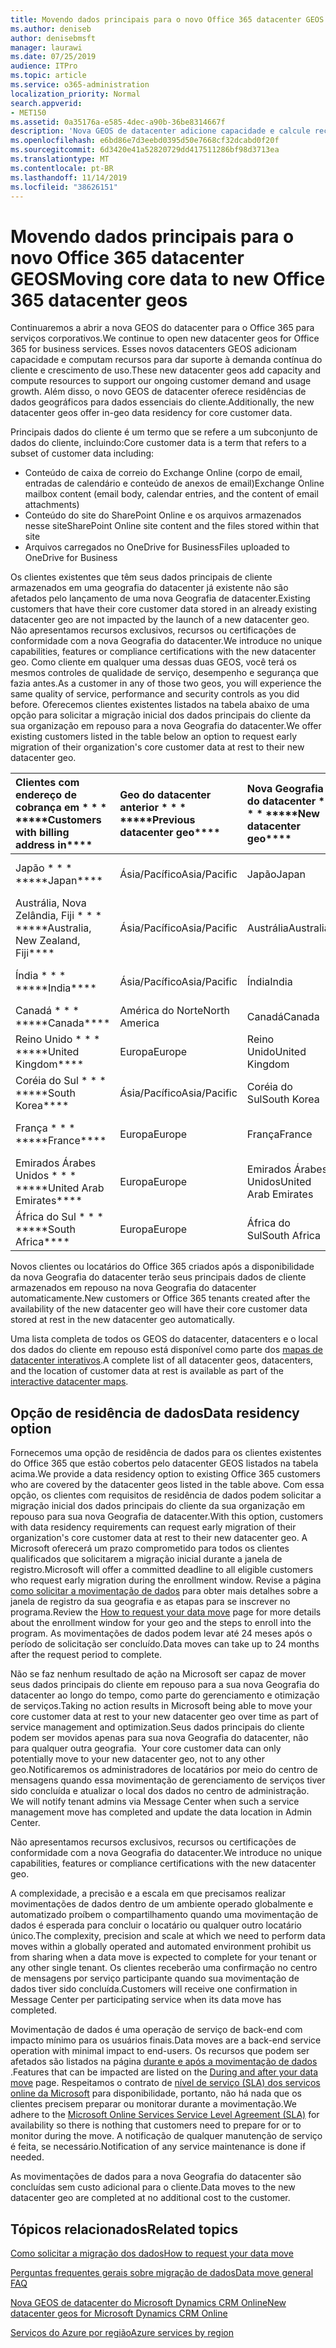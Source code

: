 ```yaml
---
title: Movendo dados principais para o novo Office 365 datacenter GEOS
ms.author: deniseb
author: denisebmsft
manager: laurawi
ms.date: 07/25/2019
audience: ITPro
ms.topic: article
ms.service: o365-administration
localization_priority: Normal
search.appverid:
- MET150
ms.assetid: 0a35176a-e585-4dec-a90b-36be8314667f
description: 'Nova GEOS de datacenter adicione capacidade e calcule recursos para dar suporte à demanda contínua do cliente e crescimento de uso. Além disso, o novo GEOS de datacenter oferece residências de dados geográficos para dados essenciais do cliente. Principais dados do cliente é um termo que se refere a um subconjunto de dados do cliente definido nos termos do Microsoft Online Services: conteúdo da caixa de correio do Exchange Online (corpo de email, entradas de calendário e conteúdo de anexos de email) e conteúdo do site do SharePoint Online e os arquivos armazenados nesse site e arquivos carregados no OneDrive for Business.'
ms.openlocfilehash: e6bd86e7d3eebd0395d50e7668cf32dcabd0f20f
ms.sourcegitcommit: 6d3420e41a52820729dd417511286bf98d3713ea
ms.translationtype: MT
ms.contentlocale: pt-BR
ms.lasthandoff: 11/14/2019
ms.locfileid: "38626151"
---
```

# <a name="moving-core-data-to-new-office-365-datacenter-geos"></a><span data-ttu-id="25e5f-105">Movendo dados principais para o novo Office 365 datacenter GEOS</span><span class="sxs-lookup"><span data-stu-id="25e5f-105">Moving core data to new Office 365 datacenter geos</span></span>

<span data-ttu-id="25e5f-106">Continuaremos a abrir a nova GEOS do datacenter para o Office 365 para serviços corporativos.</span><span class="sxs-lookup"><span data-stu-id="25e5f-106">We continue to open new datacenter geos for Office 365 for business services.</span></span> <span data-ttu-id="25e5f-107">Esses novos datacenters GEOS adicionam capacidade e computam recursos para dar suporte à demanda contínua do cliente e crescimento de uso.</span><span class="sxs-lookup"><span data-stu-id="25e5f-107">These new datacenter geos add capacity and compute resources to support our ongoing customer demand and usage growth.</span></span> <span data-ttu-id="25e5f-108">Além disso, o novo GEOS de datacenter oferece residências de dados geográficos para dados essenciais do cliente.</span><span class="sxs-lookup"><span data-stu-id="25e5f-108">Additionally, the new datacenter geos offer in-geo data residency for core customer data.</span></span> 

<span data-ttu-id="25e5f-109">Principais dados do cliente é um termo que se refere a um subconjunto de dados do cliente, incluindo:</span><span class="sxs-lookup"><span data-stu-id="25e5f-109">Core customer data is a term that refers to a subset of customer data including:</span></span> 
- <span data-ttu-id="25e5f-110">Conteúdo de caixa de correio do Exchange Online (corpo de email, entradas de calendário e conteúdo de anexos de email)</span><span class="sxs-lookup"><span data-stu-id="25e5f-110">Exchange Online mailbox content (email body, calendar entries, and the content of email attachments)</span></span>
- <span data-ttu-id="25e5f-111">Conteúdo do site do SharePoint Online e os arquivos armazenados nesse site</span><span class="sxs-lookup"><span data-stu-id="25e5f-111">SharePoint Online site content and the files stored within that site</span></span>
- <span data-ttu-id="25e5f-112">Arquivos carregados no OneDrive for Business</span><span class="sxs-lookup"><span data-stu-id="25e5f-112">Files uploaded to OneDrive for Business</span></span> 
  
<span data-ttu-id="25e5f-113">Os clientes existentes que têm seus dados principais de cliente armazenados em uma geografia do datacenter já existente não são afetados pelo lançamento de uma nova Geografia de datacenter.</span><span class="sxs-lookup"><span data-stu-id="25e5f-113">Existing customers that have their core customer data stored in an already existing datacenter geo are not impacted by the launch of a new datacenter geo.</span></span> <span data-ttu-id="25e5f-114">Não apresentamos recursos exclusivos, recursos ou certificações de conformidade com a nova Geografia do datacenter.</span><span class="sxs-lookup"><span data-stu-id="25e5f-114">We introduce no unique capabilities, features or compliance certifications with the new datacenter geo.</span></span> <span data-ttu-id="25e5f-115">Como cliente em qualquer uma dessas duas GEOS, você terá os mesmos controles de qualidade de serviço, desempenho e segurança que fazia antes.</span><span class="sxs-lookup"><span data-stu-id="25e5f-115">As a customer in any of those two geos, you will experience the same quality of service, performance and security controls as you did before.</span></span> <span data-ttu-id="25e5f-116">Oferecemos clientes existentes listados na tabela abaixo de uma opção para solicitar a migração inicial dos dados principais do cliente da sua organização em repouso para a nova Geografia do datacenter.</span><span class="sxs-lookup"><span data-stu-id="25e5f-116">We offer existing customers listed in the table below an option to request early migration of their organization's core customer data at rest to their new datacenter geo.</span></span>
  
|<span data-ttu-id="25e5f-117">Clientes com endereço de cobrança em \* \* \* \*</span><span class="sxs-lookup"><span data-stu-id="25e5f-117">\*\*\*\*Customers with billing address in\*\*\*\*</span></span>|<span data-ttu-id="25e5f-118">Geo do datacenter anterior \* \* \* \*</span><span class="sxs-lookup"><span data-stu-id="25e5f-118">\*\*\*\*Previous datacenter geo\*\*\*\*</span></span>|<span data-ttu-id="25e5f-119">Nova Geografia do datacenter \* \* \* \*</span><span class="sxs-lookup"><span data-stu-id="25e5f-119">\*\*\*\*New datacenter geo\*\*\*\*</span></span>|<span data-ttu-id="25e5f-120">Geo disponível desde \* \* \* \*</span><span class="sxs-lookup"><span data-stu-id="25e5f-120">\*\*\*\*Geo available since\*\*\*\*</span></span>|
|:-----|:-----|:-----|:-----|
|<span data-ttu-id="25e5f-121">Japão \* \* \* \*</span><span class="sxs-lookup"><span data-stu-id="25e5f-121">\*\*\*\*Japan\*\*\*\*</span></span>| <span data-ttu-id="25e5f-122">Ásia/Pacífico</span><span class="sxs-lookup"><span data-stu-id="25e5f-122">Asia/Pacific</span></span> | <span data-ttu-id="25e5f-123">Japão</span><span class="sxs-lookup"><span data-stu-id="25e5f-123">Japan</span></span> | <span data-ttu-id="25e5f-124">Dezembro de 2014</span><span class="sxs-lookup"><span data-stu-id="25e5f-124">December 2014</span></span> |
|<span data-ttu-id="25e5f-125">Austrália, Nova Zelândia, Fiji \* \* \* \*</span><span class="sxs-lookup"><span data-stu-id="25e5f-125">\*\*\*\*Australia, New Zealand, Fiji\*\*\*\*</span></span>| <span data-ttu-id="25e5f-126">Ásia/Pacífico</span><span class="sxs-lookup"><span data-stu-id="25e5f-126">Asia/Pacific</span></span> | <span data-ttu-id="25e5f-127">Austrália</span><span class="sxs-lookup"><span data-stu-id="25e5f-127">Australia</span></span> | <span data-ttu-id="25e5f-128">Março de 2015</span><span class="sxs-lookup"><span data-stu-id="25e5f-128">March 2015</span></span> |
|<span data-ttu-id="25e5f-129">Índia \* \* \* \*</span><span class="sxs-lookup"><span data-stu-id="25e5f-129">\*\*\*\*India\*\*\*\*</span></span>| <span data-ttu-id="25e5f-130">Ásia/Pacífico</span><span class="sxs-lookup"><span data-stu-id="25e5f-130">Asia/Pacific</span></span> | <span data-ttu-id="25e5f-131">Índia</span><span class="sxs-lookup"><span data-stu-id="25e5f-131">India</span></span> | <span data-ttu-id="25e5f-132">Outubro de 2015</span><span class="sxs-lookup"><span data-stu-id="25e5f-132">October 2015</span></span> |
|<span data-ttu-id="25e5f-133">Canadá \* \* \* \*</span><span class="sxs-lookup"><span data-stu-id="25e5f-133">\*\*\*\*Canada\*\*\*\*</span></span>| <span data-ttu-id="25e5f-134">América do Norte</span><span class="sxs-lookup"><span data-stu-id="25e5f-134">North America</span></span> | <span data-ttu-id="25e5f-135">Canadá</span><span class="sxs-lookup"><span data-stu-id="25e5f-135">Canada</span></span> | <span data-ttu-id="25e5f-136">Maio de 2016</span><span class="sxs-lookup"><span data-stu-id="25e5f-136">May 2016</span></span> |
|<span data-ttu-id="25e5f-137">Reino Unido \* \* \* \*</span><span class="sxs-lookup"><span data-stu-id="25e5f-137">\*\*\*\*United Kingdom\*\*\*\*</span></span>| <span data-ttu-id="25e5f-138">Europa</span><span class="sxs-lookup"><span data-stu-id="25e5f-138">Europe</span></span> | <span data-ttu-id="25e5f-139">Reino Unido</span><span class="sxs-lookup"><span data-stu-id="25e5f-139">United Kingdom</span></span> | <span data-ttu-id="25e5f-140">Setembro de 2016</span><span class="sxs-lookup"><span data-stu-id="25e5f-140">September 2016</span></span> |
|<span data-ttu-id="25e5f-141">Coréia do Sul \* \* \* \*</span><span class="sxs-lookup"><span data-stu-id="25e5f-141">\*\*\*\*South Korea\*\*\*\*</span></span>| <span data-ttu-id="25e5f-142">Ásia/Pacífico</span><span class="sxs-lookup"><span data-stu-id="25e5f-142">Asia/Pacific</span></span> | <span data-ttu-id="25e5f-143">Coréia do Sul</span><span class="sxs-lookup"><span data-stu-id="25e5f-143">South Korea</span></span> | <span data-ttu-id="25e5f-144">Abril de 2017</span><span class="sxs-lookup"><span data-stu-id="25e5f-144">April 2017</span></span> |
|<span data-ttu-id="25e5f-145">França \* \* \* \*</span><span class="sxs-lookup"><span data-stu-id="25e5f-145">\*\*\*\*France\*\*\*\*</span></span>| <span data-ttu-id="25e5f-146">Europa</span><span class="sxs-lookup"><span data-stu-id="25e5f-146">Europe</span></span> | <span data-ttu-id="25e5f-147">França</span><span class="sxs-lookup"><span data-stu-id="25e5f-147">France</span></span> | <span data-ttu-id="25e5f-148">Março de 2018</span><span class="sxs-lookup"><span data-stu-id="25e5f-148">March 2018</span></span> |
|<span data-ttu-id="25e5f-149">Emirados Árabes Unidos \* \* \* \*</span><span class="sxs-lookup"><span data-stu-id="25e5f-149">\*\*\*\*United Arab Emirates\*\*\*\*</span></span>| <span data-ttu-id="25e5f-150">Europa</span><span class="sxs-lookup"><span data-stu-id="25e5f-150">Europe</span></span> | <span data-ttu-id="25e5f-151">Emirados Árabes Unidos</span><span class="sxs-lookup"><span data-stu-id="25e5f-151">United Arab Emirates</span></span> | <span data-ttu-id="25e5f-152">Junho de 2019</span><span class="sxs-lookup"><span data-stu-id="25e5f-152">June 2019</span></span> |
|<span data-ttu-id="25e5f-153">África do Sul \* \* \* \*</span><span class="sxs-lookup"><span data-stu-id="25e5f-153">\*\*\*\*South Africa\*\*\*\*</span></span>| <span data-ttu-id="25e5f-154">Europa</span><span class="sxs-lookup"><span data-stu-id="25e5f-154">Europe</span></span> | <span data-ttu-id="25e5f-155">África do Sul</span><span class="sxs-lookup"><span data-stu-id="25e5f-155">South Africa</span></span> | <span data-ttu-id="25e5f-156">Julho de 2019</span><span class="sxs-lookup"><span data-stu-id="25e5f-156">July 2019</span></span> |
  
<span data-ttu-id="25e5f-157">Novos clientes ou locatários do Office 365 criados após a disponibilidade da nova Geografia do datacenter terão seus principais dados de cliente armazenados em repouso na nova Geografia do datacenter automaticamente.</span><span class="sxs-lookup"><span data-stu-id="25e5f-157">New customers or Office 365 tenants created after the availability of the new datacenter geo will have their core customer data stored at rest in the new datacenter geo automatically.</span></span>
  
<span data-ttu-id="25e5f-158">Uma lista completa de todos os GEOS do datacenter, datacenters e o local dos dados do cliente em repouso está disponível como parte dos [mapas de datacenter interativos](https://office.com/datamaps).</span><span class="sxs-lookup"><span data-stu-id="25e5f-158">A complete list of all datacenter geos, datacenters, and the location of customer data at rest is available as part of the [interactive datacenter maps](https://office.com/datamaps).</span></span> 
  
## <a name="data-residency-option"></a><span data-ttu-id="25e5f-159">Opção de residência de dados</span><span class="sxs-lookup"><span data-stu-id="25e5f-159">Data residency option</span></span>

<span data-ttu-id="25e5f-160">Fornecemos uma opção de residência de dados para os clientes existentes do Office 365 que estão cobertos pelo datacenter GEOS listados na tabela acima.</span><span class="sxs-lookup"><span data-stu-id="25e5f-160">We provide a data residency option to existing Office 365 customers who are covered by the datacenter geos listed in the table above.</span></span> <span data-ttu-id="25e5f-161">Com essa opção, os clientes com requisitos de residência de dados podem solicitar a migração inicial dos dados principais do cliente da sua organização em repouso para sua nova Geografia de datacenter.</span><span class="sxs-lookup"><span data-stu-id="25e5f-161">With this option, customers with data residency requirements can request early migration of their organization's core customer data at rest to their new datacenter geo.</span></span>  <span data-ttu-id="25e5f-162">A Microsoft oferecerá um prazo comprometido para todos os clientes qualificados que solicitarem a migração inicial durante a janela de registro.</span><span class="sxs-lookup"><span data-stu-id="25e5f-162">Microsoft will offer a committed deadline to all eligible customers who request early migration during the enrollment window.</span></span>  <span data-ttu-id="25e5f-163">Revise a página [como solicitar a movimentação de dados](request-your-data-move.md) para obter mais detalhes sobre a janela de registro da sua geografia e as etapas para se inscrever no programa.</span><span class="sxs-lookup"><span data-stu-id="25e5f-163">Review the [How to request your data move](request-your-data-move.md) page for more details about the enrollment window for your geo and the steps to enroll into the program.</span></span>  <span data-ttu-id="25e5f-164">As movimentações de dados podem levar até 24 meses após o período de solicitação ser concluído.</span><span class="sxs-lookup"><span data-stu-id="25e5f-164">Data moves can take up to 24 months after the request period to complete.</span></span>

<span data-ttu-id="25e5f-165">Não se faz nenhum resultado de ação na Microsoft ser capaz de mover seus dados principais do cliente em repouso para a sua nova Geografia do datacenter ao longo do tempo, como parte do gerenciamento e otimização de serviços.</span><span class="sxs-lookup"><span data-stu-id="25e5f-165">Taking no action results in Microsoft being able to move your core customer data at rest to your new datacenter geo over time as part of service management and optimization.</span></span><span data-ttu-id="25e5f-166">Seus dados principais do cliente podem ser movidos apenas para sua nova Geografia do datacenter, não para qualquer outra geografia.</span><span class="sxs-lookup"><span data-stu-id="25e5f-166">  Your core customer data can only potentially move to your new datacenter geo, not to any other geo.</span></span><span data-ttu-id="25e5f-167">Notificaremos os administradores de locatários por meio do centro de mensagens quando essa movimentação de gerenciamento de serviços tiver sido concluída e atualizar o local dos dados no centro de administração.</span><span class="sxs-lookup"><span data-stu-id="25e5f-167">  We will notify tenant admins via Message Center when such a service management move has completed and update the data location in Admin Center.</span></span>
   
<span data-ttu-id="25e5f-168">Não apresentamos recursos exclusivos, recursos ou certificações de conformidade com a nova Geografia do datacenter.</span><span class="sxs-lookup"><span data-stu-id="25e5f-168">We introduce no unique capabilities, features or compliance certifications with the new datacenter geo.</span></span>
    
<span data-ttu-id="25e5f-169">A complexidade, a precisão e a escala em que precisamos realizar movimentações de dados dentro de um ambiente operado globalmente e automatizado proíbem o compartilhamento quando uma movimentação de dados é esperada para concluir o locatário ou qualquer outro locatário único.</span><span class="sxs-lookup"><span data-stu-id="25e5f-169">The complexity, precision and scale at which we need to perform data moves within a globally operated and automated environment prohibit us from sharing when a data move is expected to complete for your tenant or any other single tenant.</span></span> <span data-ttu-id="25e5f-170">Os clientes receberão uma confirmação no centro de mensagens por serviço participante quando sua movimentação de dados tiver sido concluída.</span><span class="sxs-lookup"><span data-stu-id="25e5f-170">Customers will receive one confirmation in Message Center per participating service when its data move has completed.</span></span> 
    
<span data-ttu-id="25e5f-171">Movimentação de dados é uma operação de serviço de back-end com impacto mínimo para os usuários finais.</span><span class="sxs-lookup"><span data-stu-id="25e5f-171">Data moves are a back-end service operation with minimal impact to end-users.</span></span> <span data-ttu-id="25e5f-172">Os recursos que podem ser afetados são listados na página [durante e após a movimentação de dados](during-and-after-your-data-move.md) .</span><span class="sxs-lookup"><span data-stu-id="25e5f-172">Features that can be impacted are listed on the [During and after your data move](during-and-after-your-data-move.md) page.</span></span> <span data-ttu-id="25e5f-173">Respeitamos o contrato de [nível de serviço (SLA) dos serviços online da Microsoft](https://go.microsoft.com/fwlink/p/?LinkId=523897) para disponibilidade, portanto, não há nada que os clientes precisem preparar ou monitorar durante a movimentação.</span><span class="sxs-lookup"><span data-stu-id="25e5f-173">We adhere to the [Microsoft Online Services Service Level Agreement (SLA)](https://go.microsoft.com/fwlink/p/?LinkId=523897) for availability so there is nothing that customers need to prepare for or to monitor during the move.</span></span> <span data-ttu-id="25e5f-174">A notificação de qualquer manutenção de serviço é feita, se necessário.</span><span class="sxs-lookup"><span data-stu-id="25e5f-174">Notification of any service maintenance is done if needed.</span></span> 

<span data-ttu-id="25e5f-175">As movimentações de dados para a nova Geografia do datacenter são concluídas sem custo adicional para o cliente.</span><span class="sxs-lookup"><span data-stu-id="25e5f-175">Data moves to the new datacenter geo are completed at no additional cost to the customer.</span></span>
    
## <a name="related-topics"></a><span data-ttu-id="25e5f-176">Tópicos relacionados</span><span class="sxs-lookup"><span data-stu-id="25e5f-176">Related topics</span></span> 
 
[<span data-ttu-id="25e5f-177">Como solicitar a migração dos dados</span><span class="sxs-lookup"><span data-stu-id="25e5f-177">How to request your data move</span></span>](request-your-data-move.md)
    
[<span data-ttu-id="25e5f-178">Perguntas frequentes gerais sobre migração de dados</span><span class="sxs-lookup"><span data-stu-id="25e5f-178">Data move general FAQ</span></span>](data-move-faq.md)
  
[<span data-ttu-id="25e5f-179">Nova GEOS de datacenter do Microsoft Dynamics CRM Online</span><span class="sxs-lookup"><span data-stu-id="25e5f-179">New datacenter geos for Microsoft Dynamics CRM Online</span></span>](https://go.microsoft.com/fwlink/p/?Linkid=615924)
  
[<span data-ttu-id="25e5f-180">Serviços do Azure por região</span><span class="sxs-lookup"><span data-stu-id="25e5f-180">Azure services by region</span></span>](https://azure.microsoft.com/regions/)

